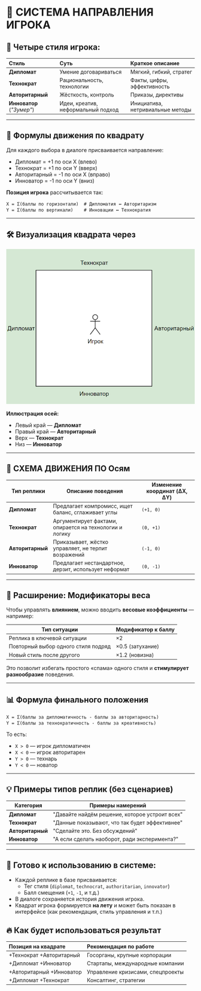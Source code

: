 
# 🧩 СИСТЕМА НАПРАВЛЕНИЯ ИГРОКА

## 🎯  Четыре стиля игрока:

| Стиль           | Суть                         | Краткое описание |
|:----------------|:------------------------------|:-----------------|
| **Дипломат**     | Умение договариваться         | Мягкий, гибкий, стратег |
| **Технократ**    | Рациональность, технологии    | Факты, цифры, эффективность |
| **Авторитарный** | Жёсткость, контроль            | Приказы, директивы |
| **Инноватор** (*"Зумер"*) | Идеи, креатив, неформальный подход | Инициатива, нетривиальные методы |

---

## 🧮 Формулы движения по квадрату

Для каждого выбора в диалоге присваивается направление:
- Дипломат = +1 по оси X (влево)
- Технократ = +1 по оси Y (вверх)
- Авторитарный = -1 по оси X (вправо)
- Инноватор = -1 по оси Y (вниз)

**Позиция игрока** рассчитывается так:
```text
X = Σ(баллы по горизонтали)  # Дипломатия ↔ Авторитаризм
Y = Σ(баллы по вертикали)    # Инновации ↔ Технократия
```

---
  
## 🛠️ Визуализация квадрата через 


![alt text](image-1.png)



**Иллюстрация осей:**
- Левый край — **Дипломат**  
- Правый край — **Авторитарный**  
- Верх — **Технократ**  
- Низ — **Инноватор**

---




## 🧭 СХЕМА ДВИЖЕНИЯ ПО Осям

| Тип реплики        | Описание поведения                                      | Изменение координат (ΔX, ΔY) |
|--------------------|----------------------------------------------------------|------------------------------|
| **Дипломат**       | Предлагает компромисс, ищет баланс, сглаживает углы     | `(+1, 0)`                    |
| **Технократ**      | Аргументирует фактами, опирается на технологии и логику | `(0, +1)`                    |
| **Авторитарный**   | Приказывает, жёстко управляет, не терпит возражений     | `(-1, 0)`                    |
| **Инноватор**      | Предлагает нестандартное, дерзит, использует неформат   | `(0, -1)`                    |

---

## 🧠 Расширение: Модификаторы веса

Чтобы управлять **влиянием**, можно вводить **весовые коэффициенты** — например:

| Тип ситуации                          | Модификатор к баллу |
|--------------------------------------|----------------------|
| Реплика в ключевой ситуации          | ×2                   |
| Повторный выбор одного стиля подряд  | ×0.5 (затухание)     |
| Новый стиль после другого            | ×1.2 (новизна)       |

Это позволит избегать простого «спама» одного стиля и **стимулирует разнообразие** поведения.

---

## 📊 Формула финального положения

```text
X = Σ(баллы за дипломатичность - баллы за авторитарность)
Y = Σ(баллы за технократичность - баллы за креативность)
```

То есть:
- `X > 0` — игрок дипломатичен  
- `X < 0` — игрок авторитарен  
- `Y > 0` — технарь  
- `Y < 0` — новатор  

---

## 💡 Примеры типов реплик (без сценариев)

| Категория       | Примеры намерений |
|-----------------|------------------|
| **Дипломат**    | "Давайте найдём решение, которое устроит всех"  
| **Технократ**   | "Данные показывают, что так будет эффективнее"  
| **Авторитарный**| "Сделайте это. Без обсуждений"  
| **Инноватор**   | "А если сделать наоборот, ради эксперимента?"

---

## 🧰 Готово к использованию в системе:

- Каждой реплике в базе присваивается:
  - Тег стиля (`diplomat`, `technocrat`, `authoritarian`, `innovator`)
  - Балл смещения (`+1`, `-1`, и т.д.)
- В диалоге сохраняется история движения игрока.
- Квадрат игрока формируется **на лету** и может быть показан в интерфейсе (как рекомендация, стиль управления и т.п.)

## 🔥 Как будет использоваться результат

| Позиция на квадрате | Рекомендация по работе |
|:--------------------|:------------------------|
| +Технократ +Авторитарный | Госорганы, крупные корпорации |
| +Дипломат +Инноватор | Стартапы, международные компании |
| +Авторитарный +Инноватор | Управление кризисами, спецпроекты |
| +Дипломат +Технократ | Консалтинг, стратегии |